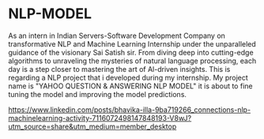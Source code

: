# NLP-MODEL
As an intern in Indian Servers-Software Development Company on transformative NLP and Machine Learning Internship under the unparalleled guidance of the visionary Sai Satish sir.
From diving deep into cutting-edge algorithms to unraveling the mysteries of natural language processing, each day is a step closer to mastering the art of Al-driven insights.
This is regarding a NLP project that i developed during my internship. 
My project name is "YAHOO QUESTION & ANSWERING NLP MODEL" it is about to fine tuning the model and improving the model predictions.

https://www.linkedin.com/posts/bhavika-illa-9ba719266_connections-nlp-machinelearning-activity-7116072498147848193-V8wJ?utm_source=share&utm_medium=member_desktop
